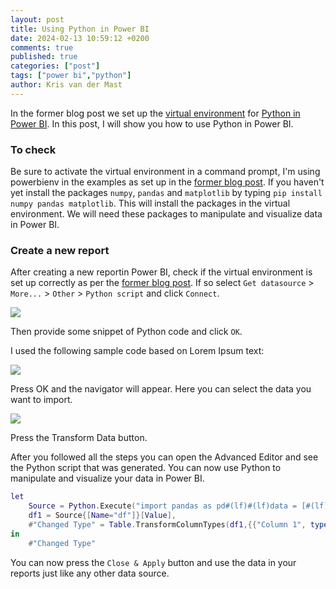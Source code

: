 ```yaml
---
layout: post
title: Using Python in Power BI
date: 2024-02-13 10:59:12 +0200
comments: true
published: true
categories: ["post"]
tags: ["power bi","python"]
author: Kris van der Mast
---
```

In the former blog post we set up the [virtual environment][1] for [Python in Power BI][2]. In this post, I will show you how to use Python in Power BI.

### To check

Be sure to activate the virtual environment in a command prompt, I'm using powerbienv in the examples as set up in the [former blog post][2]. If you haven't yet install the packages `numpy`, `pandas` and `matplotlib` by typing `pip install numpy pandas matplotlib`. This will install the packages in the virtual environment. We will need these packages to manipulate and visualize data in Power BI.

### Create a new report

After creating a new reportin Power BI, check if the virtual environment is set up correctly as per the [former blog post][2]. If so select `Get datasource` > `More...` > `Other` > `Python script` and click `Connect`.

![][3]

Then provide some snippet of Python code and click `OK`.

I used the following sample code based on Lorem Ipsum text:

![][4]

Press OK and the navigator will appear. Here you can select the data you want to import.

![][5]

Press the Transform Data button.

After you followed all the steps you can open the Advanced Editor and see the Python script that was generated. You can now use Python to manipulate and visualize your data in Power BI.

```lua
let
    Source = Python.Execute("import pandas as pd#(lf)#(lf)data = [#(lf)    ['Lorem', 'ipsum', 'dolor', 'sit', 'amet'],#(lf)    ['consectetur', 'adipiscing', 'elit', 'sed', 'do'],#(lf)    ['eiusmod', 'tempor', 'incididunt', 'ut', 'labore'],#(lf)    ['et', 'dolore', 'magna', 'aliqua', 'Ut'],#(lf)    ['enim', 'ad', 'minim', 'veniam', 'quis'],#(lf)    ['nostrud', 'exercitation', 'ullamco', 'laboris', 'nisi'],#(lf)    ['ut', 'aliquip', 'ex', 'ea', 'commodo'],#(lf)    ['consequat', 'Duis', 'aute', 'irure', 'dolor'],#(lf)    ['in', 'reprehenderit', 'in', 'voluptate', 'velit'],#(lf)    ['esse', 'cillum', 'dolore', 'eu', 'fugiat']#(lf)]#(lf)#(lf)df = pd.DataFrame(data, columns=['Column 1', 'Column 2', 'Column 3', 'Column 4', 'Column 5'])"),
    df1 = Source{[Name="df"]}[Value],
    #"Changed Type" = Table.TransformColumnTypes(df1,{{"Column 1", type text}, {"Column 2", type text}, {"Column 3", type text}, {"Column 4", type text}, {"Column 5", type text}})
in
    #"Changed Type"
```

You can now press the `Close & Apply` button and use the data in your reports just like any other data source. 

[1]: https://www.krisvandermast.com/posts/2023/12/setting-up-a-virtual-environment-for-python/
[2]: https://www.krisvandermast.com/posts/2024/02/06/setting-up-python-for-power-bi
[3]: /images/python_power_bi_python_script_connector.png
[4]: /images/python_power_bi_python_script_editor.png
[5]: /images/python_power_bi_python_script_navigator.png
